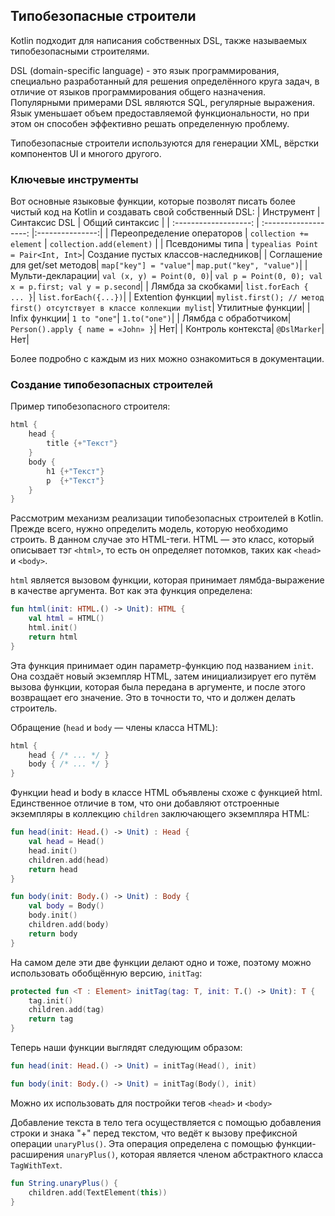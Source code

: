## Типобезопасные строители
Kotlin подходит для написания собственных DSL, также называемых типобезопасными строителями. 

DSL (domain-specific language) - это язык программирования, специально разработанный для решения определённого круга задач, в отличие от языков программирования общего назначения. Популярными примерами DSL являются SQL, регулярные выражения. Язык уменьшает объем предоставляемой функциональности, но при этом он способен эффективно решать определенную проблему.

Типобезопасные строители используются для генерации XML, вёрстки компонентов UI и многого другого.

### Ключевые инструменты
Вот основные языковые функции, которые позволят писать более чистый код на Kotlin и создавать свой собственный DSL:
| Инструмент                 | Синтаксис DSL         | Общий синтаксис |
| :-------------------:      | :-------------------: |:---------------:|
| Переопределение операторов | `collection += element` | `collection.add(element)` |
| Псевдонимы типа            | `typealias Point = Pair<Int, Int>`| Создание пустых классов-наследников|
| Соглашение для get/set методов| `map["key"] = "value"`| `map.put("key", "value")`|
| Мульти-декларации| `val (x, y) = Point(0, 0)`| `val p = Point(0, 0); val x = p.first; val y = p.second`|
| Лямбда за скобками| `list.forEach { ... }`| `list.forEach({...})`|
| Extention функции| `mylist.first(); // метод first() отсутствует в классе коллекции mylist`| Утилитные функции|
| Infix функции| `1 to "one"`| `1.to("one")`|
| Лямбда с обработчиком| `Person().apply { name = «John» }`| Нет|
| Контроль контекста| `@DslMarker`| Нет|

Более подробно с каждым из них можно ознакомиться в документации.

### Создание типобезопасных строителей
Пример типобезопасного строителя:
```kotlin
html {
    head {
        title {+"Текст"}
    }
    body {
        h1 {+"Текст"}
        p  {+"Текст"}
    }
}
```
Рассмотрим механизм реализации типобезопасных строителей в Kotlin. Прежде всего, нужно определить модель, которую необходимо строить. В данном случае это HTML-теги.
HTML — это класс, который описывает тэг `<html>`, то есть он определяет потомков, таких как `<head>` и `<body>`.

`html` является вызовом функции, которая принимает лямбда-выражение в качестве аргумента. Вот как эта функция определена:
```kotlin
fun html(init: HTML.() -> Unit): HTML {
    val html = HTML()
    html.init()
    return html
}
```
Эта функция принимает один параметр-функцию под названием `init`. Она создаёт новый экземпляр HTML, затем инициализирует его путём вызова функции, которая была передана в аргументе, и после этого возвращает его значение. Это в точности то, что и должен делать строитель.

Обращение (`head` и `body` — члены класса HTML):
```kotlin
html {
    head { /* ... */ }
    body { /* ... */ }
}
```

Функции head и body в классе HTML объявлены схоже с функцией html. Единственное отличие в том, что они добавляют отстроенные экземпляры в коллекцию `children` заключающего экземпляра HTML:
```kotlin
fun head(init: Head.() -> Unit) : Head {
    val head = Head()
    head.init()
    children.add(head)
    return head
}

fun body(init: Body.() -> Unit) : Body {
    val body = Body()
    body.init()
    children.add(body)
    return body
}
```

На самом деле эти две функции делают одно и тоже, поэтому можно использовать обобщённую версию, `initTag`:
```kotlin
protected fun <T : Element> initTag(tag: T, init: T.() -> Unit): T {
    tag.init()
    children.add(tag)
    return tag
}
```

Теперь наши функции выглядят следующим образом:
```kotlin
fun head(init: Head.() -> Unit) = initTag(Head(), init)

fun body(init: Body.() -> Unit) = initTag(Body(), init)
```

Можно их использовать для постройки тегов `<head>` и `<body>`

Добавление текста в тело тега осуществляется с помощью добавления строки и знака "+" перед текстом, что ведёт к вызову префиксной операции `unaryPlus()`. Эта операция определена с помощью функции-расширения `unaryPlus()`, которая является членом абстрактного класса `TagWithText`.
```kotlin
fun String.unaryPlus() {
    children.add(TextElement(this))
}
```